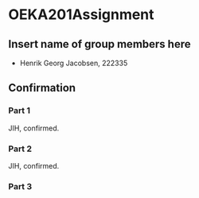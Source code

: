 # OEKA201Assignment

## Insert name of group members here
- Henrik Georg Jacobsen, 222335

## Confirmation
### Part 1
JIH, confirmed.
### Part 2
JIH, confirmed.
### Part 3




  
